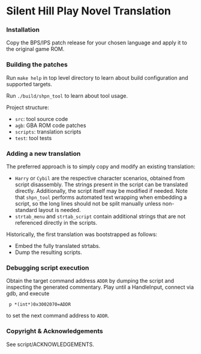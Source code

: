 Silent Hill Play Novel Translation
==================================

### Installation

Copy the BPS/IPS patch release for your chosen language and apply it to the original game ROM.

### Building the patches

Run `make help` in top level directory to learn about build configuration and supported targets.

Run `./build/shpn_tool` to learn about tool usage.

Project structure:

- `src`: tool source code
- `agb`: GBA ROM code patches
- `scripts`: translation scripts
- `test`: tool tests

### Adding a new translation

The preferred approach is to simply copy and modify an existing translation:

- `Harry` or `Cybil` are the respective character scenarios, obtained from script disassembly.
The strings present in the script can be translated directly. Additionally, the script itself may
be modified if needed. Note that `shpn_tool` performs automated text wrapping when embedding a
script, so the long lines should not be split manually unless non-standard layout is needed.
- `strtab_menu` and `strtab_script` contain additional strings that are not referenced directly
in the scripts.

Historically, the first translation was bootstrapped as follows:

- Embed the fully translated strtabs.
- Dump the resulting scripts.

### Debugging script execution

Obtain the target command address ```ADDR``` by dumping the script and inspecting the generated
commentary. Play until a HandleInput, connect via gdb, and execute

```
 p *(int*)0x3002070=ADDR
```

to set the next command address to ```ADDR```.

### Copyright & Acknowledgements

See script/ACKNOWLEDGEMENTS.
